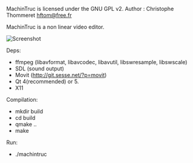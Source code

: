 MachinTruc is licensed under the GNU GPL v2.
Author : Christophe Thommeret <hftom@free.fr>

MachinTruc is a non linear video editor.

![Screenshot](http://hftom.fr/machintruc-sshot.png)

Deps:
- ffmpeg (libavformat, libavcodec, libavutil, libswresample, libswscale)
- SDL (sound output)
- Movit (http://git.sesse.net/?p=movit)
- Qt 4(recommended) or 5.
- X11

Compilation:
- mkdir build
- cd build
- qmake ..
- make

Run:
- ./machintruc
